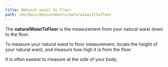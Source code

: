 ```yaml
---
title: Natural waist to floor
path: /en/docs/measurements/naturalwaisttofloor
---
```


The **naturalWaistToFloor** is the measurement from your natural waist down to the floor.

To measure your natural waist to floor measurement,
locate the height of your natural waist, and measure how high it is from the floor.

It is often easiest to measure at the side of your body.
